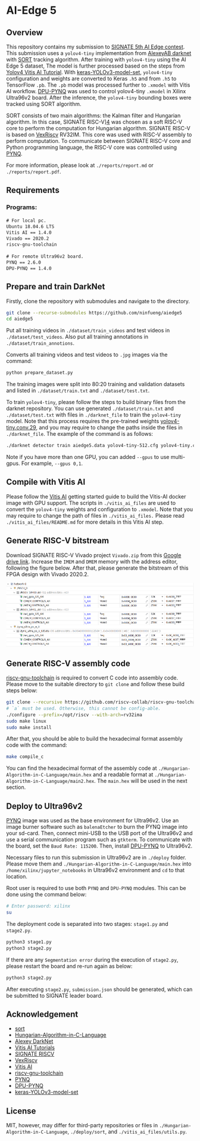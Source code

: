# AI-Edge 5

## Overview

This repository contains my submission to [SIGNATE 5th AI Edge contest][1]. This submission uses a `yolov4-tiny` implementation from [AlexeyAB darknet][2] with [SORT][12] tracking algorithm. After training with `yolov4-tiny` using the AI Edge 5 dataset, The model is further processed based on the steps from [Yolov4 Vitis AI Tutorial][3]. With [keras-YOLOv3-model-set][11], `yolov4-tiny` configuration and weights are converted to Keras `.h5` and from `.h5` to TensorFlow `.pb`. The `.pb` model was processed further to `.xmodel` with Vitis AI workflow. [DPU-PYNQ][10] was used to control yolov4-tiny `.xmodel` in Xilinx Ultra96v2 board. After the inference, the `yolov4-tiny` bounding boxes were tracked using SORT algorithm.

SORT consists of two main algorithms: the Kalman filter and Hungarian algorithm. In this case, SIGNATE RISC-V][4] was chosen as a soft RISC-V core to perform the computation for Hungarian algorithm. SIGNATE RISC-V is based on [VexRiscv][5] RV32IM. This core was used with RISC-V assembly to perform computation. To communicate between SIGNATE RISC-V core and Python programming language, the RISC-V core was controlled using [PYNQ][9].

For more information, please look at `./reports/report.md` or `./reports/report.pdf`.

## Requirements

### Programs:

```
# For local pc.
Ubuntu 18.04.6 LTS
Vitis AI == 1.4.0
Vivado == 2020.2
riscv-gnu-toolchain

# For remote Ultra96v2 board.
PYNQ == 2.6.0
DPU-PYNQ == 1.4.0
```

## Prepare and train DarkNet

Firstly, clone the repository with submodules and navigate to the directory.

```bash
git clone --recurse-submodules https://github.com/ninfueng/aiedge5
cd aiedge5
```

Put all training videos in `./dataset/train_videos` and test videos in `./dataset/test_videos`.
Also put all training annotations in `./dataset/train_annotions`.

Converts all training videos and test videos to `.jpg` images via the command:

```bash
python prepare_dataset.py
```

The training images were split into 80:20 training and validation datasets and listed in `./dataset/train.txt` and `./dataset/test.txt`.

To train `yolov4-tiny`, please follow the steps to build binary files from the darknet repository. You can use generated `./dataset/train.txt` and `./dataset/test.txt` with files in `./darknet_file` to train the `yolov4-tiny` model. Note that this process requires the pre-trained weights [yolov4-tiny.conv.29][6], and you may require to change the paths inside the files in `./darknet_file`. The example of the command is as follows:

```bash
./darknet detector train aiedge5.data yolov4-tiny-512.cfg yolov4-tiny.conv.29 -map
```

Note if you have more than one GPU, you can added `--gpus` to use multi-gpus. For example, `--gpus 0,1`.

## Compile with Vitis AI

Please follow the [Vitis AI][7] getting started guide to build the Vitis-AI docker image with GPU support.
The scripts in `./vitis_ai_files` are used to convert the `yolov4-tiny` weights and configuration to `.xmodel`.
Note that you may require to change the path of files in `./vitis_ai_files.` Please read `./vitis_ai_files/README.md` for more details in this Vitis AI step.

## Generate RISC-V bitstream

Download SIGNATE RISC-V Vivado project `Vivado.zip` from this [Google drive link][4]. Increase the `IMEM` and `DMEM` memory with the address editor, following the figure below. After that, please generate the bitstream of this FPGA design with Vivado 2020.2.

![Address editor with the new address ranges](./images/address-editor.png)

## Generate RISC-V assembly code

[riscv-gnu-toolchain][8] is required to convert C code into assembly code. Please move to the suitable directory to `git clone` and follow these build steps below:

```bash
git clone --recursive https://github.com/riscv-collab/riscv-gnu-toolchain
# `a` must be used. Otherwise, this cannot be config-able.
./configure --prefix=/opt/riscv --with-arch=rv32ima
sudo make linux
sudo make install
```

After that, you should be able to build the hexadecimal format assembly code with the command:

```bash
make compile_c
```

You can find the hexadecimal format of the assembly code at `./Hungarian-Algorithm-in-C-Language/main.hex` and a readable format at `./Hungarian-Algorithm-in-C-Language/main2.hex`. The `main.hex` will be used in the next section.

## Deploy to Ultra96v2

[PYNQ][9] image was used as the base environment for Ultra96v2. Use an image burner software such as `balenaEtcher` to burn the PYNQ image into your sd-card. Then, connect mini-USB to the USB port of the Ultra96v2 and use a serial communication program such as `gtkterm`. To communicate with the board, set the `Baud Rate: 115200`. Then, install [DPU-PYNQ][10] to Ultra96v2.

Necessary files to run this submission in Ultra96v2 are in `./deploy` folder. Please move them and `./Hungarian-Algorithm-in-C-Language/main.hex` into `/home/xilinx/jupyter_notebooks` in Ultra96v2 environment and `cd` to that location.

Root user is required to use both `PYNQ` and `DPU-PYNQ` modules.
This can be done using the command below:

```bash
# Enter password: xilinx
su
```

The deployment code is separated into two stages: `stage1.py` and `stage2.py`.

```bash
python3 stage1.py
python3 stage2.py
```

If there are any `Segmentation error` during the execution of `stage2.py`, please restart the board and re-run again as below:

```bash
python3 stage2.py
```

After executing `stage2.py`, `submission.json` should be generated, which can be submitted to SIGNATE leader board.

[1]: https://signate.jp/competitions/537
[2]: https://github.com/AlexeyAB/darknet
[3]: https://github.com/Xilinx/Vitis-AI-Tutorials/tree/master/Design_Tutorials/07-yolov4-tutorial
[4]: https://drive.google.com/drive/folders/10-Iuoyv82enzYSUc1rQC-JeBsagdHbnd
[5]: https://github.com/SpinalHDL/VexRiscv
[6]: https://github.com/AlexeyAB/darknet/releases/download/darknet_yolo_v4_pre/yolov4-tiny.conv.29
[7]: https://github.com/Xilinx/Vitis-AI
[8]: https://github.com/riscv-collab/riscv-gnu-toolchain.git
[9]: https://github.com/Xilinx/PYNQ
[10]: https://github.com/Xilinx/DPU-PYNQ
[11]: https://github.com/david8862/keras-YOLOv3-model-set
[12]: https://github.com/abewley/sort

## Acknowledgement

* [sort](https://github.com/abewley/sort)
* [Hungarian-Algorithm-in-C-Language](https://github.com/mohammadusman/Hungarian-Algorithm-in-C-Language)
* [Alexey DarkNet](https://github.com/AlexeyAB/darknet)
* [Vitis AI Tutorials](https://github.com/Xilinx/Vitis-AI-Tutorials)
* [SIGNATE RISCV](https://drive.google.com/drive/folders/10-Iuoyv82enzYSUc1rQC-JeBsagdHbnd)
* [VexRiscv](https://github.com/SpinalHDL/VexRiscv)
* [Vitis AI](https://github.com/Xilinx/Vitis-AI)
* [riscv-gnu-toolchain](https://github.com/riscv-collab/riscv-gnu-toolchain.git)
* [PYNQ](https://github.com/Xilinx/PYNQ)
* [DPU-PYNQ](https://github.com/Xilinx/DPU-PYNQ)
* [keras-YOLOv3-model-set](https://github.com/david8862/keras-YOLOv3-model-set)

## License

MIT, however, may differ for third-party repositories or files in `./Hungarian-Algorithm-in-C-Language`, `./deploy/sort`, and `./vitis_ai_files/utils.py`.
